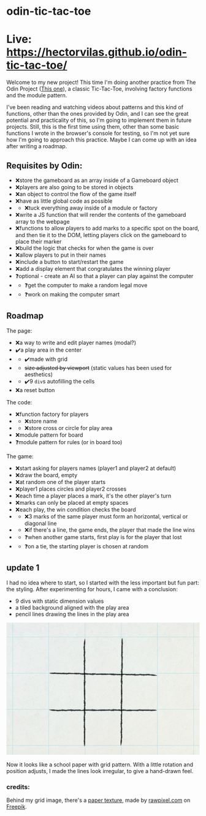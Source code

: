 # odin-tic-tac-toe

# Live: https://hectorvilas.github.io/odin-tic-tac-toe/

Welcome to my new project! This time I'm doing another practice from The Odin Project ([This one](https://www.theodinproject.com/lessons/node-path-javascript-tic-tac-toe)), a classic Tic-Tac-Toe, involving factory functions and the module pattern.

I've been reading and watching videos about patterns and this kind of functions, other than the ones provided by Odin, and I can see the great potential and practicality of this, so I'm going to implement them in future projects. Still, this is the first time using them, other than some basic functions I wrote in the browser's console for testing, so I'm not yet sure how I'm going to approach this practice. Maybe I can come up with an idea after writing a roadmap.


## Requisites by Odin:

- ❌store the gameboard as an array inside of a Gameboard object
- ❌players are also going to be stored in objects
- ❌an object to control the flow of the game itself
- ❌have as little global code as possible
- - ❌tuck everything away inside of a module or factory
- ❌write a JS function that will render the contents of the gameboard array to the webpage
- ❌functions to allow players to add marks to a specific spot on the board, and then tie it to the DOM, letting players click on the gameboard to place their marker
- ❌build the logic that checks for when the game is over
- ❌allow players to put in their names
- ❌include a button to start/restart the game
- ❌add a display element that congratulates the winning player
- ❓optional - create an AI so that a player can play against the computer
- - ❓get the computer to make a random legal move
- - ❓work on making the computer smart

## Roadmap

<!-- ❌ ✔️ ⭕ ❓ -->

The page:

- ❌a way to write and edit player names (modal?)
- ✔️a play area in the center
- - ✔️made with grid
- - ~~size adjusted by viewport~~ (static values has been used for aesthetics)
- - ✔️9 `div`s autofilling the cells
- ❌a reset button

The code:

- ❌function factory for players
- - ❌store name
- - ❌store cross or circle for play area
- ❌module pattern for board
- ❓module pattern for rules (or in board too)

The game:
- ❌start asking for players names (player1 and player2 at default)
- ❌draw the board, empty
- ❌at random one of the player starts
- ❌player1 places circles and player2 crosses
- ❌each time a player places a mark, it's the other player's turn
- ❌marks can only be placed at empty spaces
- ❌each play, the win condition checks the board
- - ❌3 marks of the same player must form an horizontal, vertical or diagonal line
- - ❌if there's a line, the game ends, the player that made the line wins
- - ❓when another game starts, first play is for the player that lost
- - ❓on a tie, the starting player is chosen at random


## update 1
I had no idea where to start, so I started with the less important but fun part: the styling. After experimenting for hours, I came with a conclusion:
- 9 divs with static dimension values
- a tiled background aligned with the play area
- pencil lines drawing the lines in the play area

![](./READMEmd/progress01.gif)

Now it looks like a school paper with grid pattern. With a little rotation and position adjusts, I made the lines look irregular, to give a hand-drawn feel.

### credits: 

Behind my grid image, there's a [paper texture](https://www.freepik.com/free-photo/paper-textured-background_2971954.htm), made by [rawpixel.com](https://www.freepik.com/author/rawpixel-com) on [Freepik](https://www.freepik.com/).
